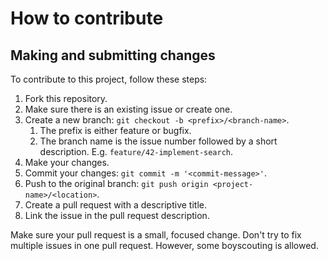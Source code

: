 # How to contribute

## Making and submitting changes

To contribute to this project, follow these steps:

1. Fork this repository.
2. Make sure there is an existing issue or create one.
3. Create a new branch: `git checkout -b <prefix>/<branch-name>`.
   1. The prefix is either feature or bugfix.
   2. The branch name is the issue number followed by a short description. E.g. `feature/42-implement-search`.
4. Make your changes.
5. Commit your changes: `git commit -m '<commit-message>'`.
6. Push to the original branch: `git push origin <project-name>/<location>`.
7. Create a pull request with a descriptive title.
8. Link the issue in the pull request description.

Make sure your pull request is a small, focused change. Don't try to fix multiple issues in one pull request. However, some boyscouting is allowed.
